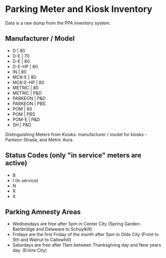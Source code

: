 # Parking Meter and Kiosk Inventory

Data is a raw dump from the PPA inventory system.

## Manufacturer / Model

* D | 80    
* D-E | 70
* D-E | 80
* D-E-HP | 80
* IN | 80
* MCK-E | 80
* MCK-E-HP | 80
* METRIC | 80
* METRIC | P&D
* PARKEON | P&D
* PARKEON | PBS
* POM | 80
* POM | PBS
* POM-E | P&D
* SH | P&D

Distinguishing Meters from Kiosks: manufacturer / model for kiosks - Parkeon Strada, and Metric Aura.

## Status Codes (only "in service" meters are active)

* B
* I (In service)
* N
* R
* X

## Parking Amnesty Areas

* Wednesdays are free after 5pm in Center City (Spring Garden-Bainbridge and Delaware to Schuylkill)
* Fridays are the first Friday of the month after 5pm in Olde City (Front to 5th and Walnut to Callowhill)
* Saturdays are free after 11am between Thanksgiving day and New years day. (Entire City)

